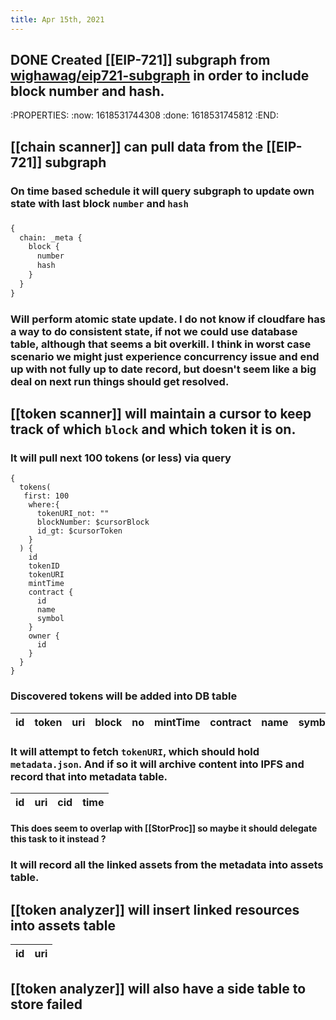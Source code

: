 ```yaml
---
title: Apr 15th, 2021
---
```


## DONE Created [[EIP-721]] subgraph from  [wighawag/eip721-subgraph](https://thegraph.com/explorer/subgraph/wighawag/eip721-subgraph) in order to include block number and hash.
:PROPERTIES:
:now: 1618531744308
:done: 1618531745812
:END:
## [[chain scanner]] can pull data from the [[EIP-721]] subgraph
### On time based schedule it will query subgraph to update own state with last block `number` and `hash`
###
```graphql
{
  chain: _meta {
    block {
      number
      hash
    }
  }
}
```
### Will perform atomic state update. I do not know if cloudfare has a way to do consistent state, if not we could use database table, although that seems a bit overkill. I think in worst case scenario we might just experience concurrency issue and end up with not fully up to date record, but doesn't seem like a big deal on next run things should get resolved.
## [[token scanner]] will maintain a cursor to keep track of which `block` and which token it is on.
### It will pull next 100 tokens (or less) via query

```graphq
{
  tokens(
   first: 100
	where:{
  	  tokenURI_not: ""
      blockNumber: $cursorBlock
      id_gt: $cursorToken
    }
  ) {
    id
    tokenID
    tokenURI
    mintTime
    contract {
      id
      name
      symbol
    }
    owner {
      id
    }
  }
}
```
### Discovered tokens will be added into DB table

|id|token|uri|block|no|mintTime|contract|name|symbol|owner|
|--|-----|---|------|--|----------|---------|------|-------|------|
### It will attempt to fetch `tokenURI`, which should hold `metadata.json`. And if so it will archive content into IPFS and record that into **metadata** table.

|id|uri|cid|time|
|--|---|---|----|
#### This does seem to overlap with [[StorProc]] so maybe it should delegate this task to it instead ?
### It will record all the linked assets from the metadata into **assets** table.
## [[token analyzer]] will insert linked resources into **assets** table

|id|uri|
|--|--|
## [[token analyzer]] will also have a side table to store failed
